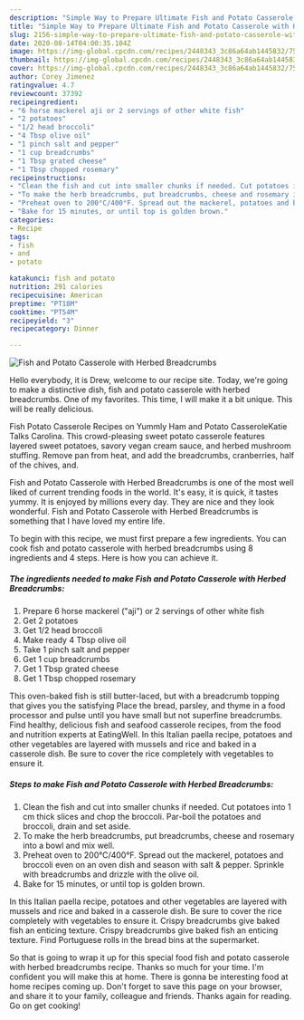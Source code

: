 ```yaml
---
description: "Simple Way to Prepare Ultimate Fish and Potato Casserole with Herbed Breadcrumbs"
title: "Simple Way to Prepare Ultimate Fish and Potato Casserole with Herbed Breadcrumbs"
slug: 2156-simple-way-to-prepare-ultimate-fish-and-potato-casserole-with-herbed-breadcrumbs
date: 2020-08-14T04:00:35.104Z
image: https://img-global.cpcdn.com/recipes/2448343_3c86a64ab1445832/751x532cq70/fish-and-potato-casserole-with-herbed-breadcrumbs-recipe-main-photo.jpg
thumbnail: https://img-global.cpcdn.com/recipes/2448343_3c86a64ab1445832/751x532cq70/fish-and-potato-casserole-with-herbed-breadcrumbs-recipe-main-photo.jpg
cover: https://img-global.cpcdn.com/recipes/2448343_3c86a64ab1445832/751x532cq70/fish-and-potato-casserole-with-herbed-breadcrumbs-recipe-main-photo.jpg
author: Corey Jimenez
ratingvalue: 4.7
reviewcount: 37392
recipeingredient:
- "6 horse mackerel aji or 2 servings of other white fish"
- "2 potatoes"
- "1/2 head broccoli"
- "4 Tbsp olive oil"
- "1 pinch salt and pepper"
- "1 cup breadcrumbs"
- "1 Tbsp grated cheese"
- "1 Tbsp chopped rosemary"
recipeinstructions:
- "Clean the fish and cut into smaller chunks if needed. Cut potatoes into 1 cm thick slices and chop the broccoli. Par-boil the potatoes and broccoli, drain and set aside."
- "To make the herb breadcrumbs, put breadcrumbs, cheese and rosemary into a bowl and mix well."
- "Preheat oven to 200°C/400°F. Spread out the mackerel, potatoes and broccoli even on an oven dish and season with salt &amp; pepper. Sprinkle with breadcrumbs and drizzle with the olive oil."
- "Bake for 15 minutes, or until top is golden brown."
categories:
- Recipe
tags:
- fish
- and
- potato

katakunci: fish and potato 
nutrition: 291 calories
recipecuisine: American
preptime: "PT18M"
cooktime: "PT54M"
recipeyield: "3"
recipecategory: Dinner

---
```



![Fish and Potato Casserole with Herbed Breadcrumbs](https://img-global.cpcdn.com/recipes/2448343_3c86a64ab1445832/751x532cq70/fish-and-potato-casserole-with-herbed-breadcrumbs-recipe-main-photo.jpg)

Hello everybody, it is Drew, welcome to our recipe site. Today, we're going to make a distinctive dish, fish and potato casserole with herbed breadcrumbs. One of my favorites. This time, I will make it a bit unique. This will be really delicious.

Fish Potato Casserole Recipes on Yummly Ham and Potato CasseroleKatie Talks Carolina. This crowd-pleasing sweet potato casserole features layered sweet potatoes, savory vegan cream sauce, and herbed mushroom stuffing. Remove pan from heat, and add the breadcrumbs, cranberries, half of the chives, and.

Fish and Potato Casserole with Herbed Breadcrumbs is one of the most well liked of current trending foods in the world. It's easy, it is quick, it tastes yummy. It is enjoyed by millions every day. They are nice and they look wonderful. Fish and Potato Casserole with Herbed Breadcrumbs is something that I have loved my entire life.


To begin with this recipe, we must first prepare a few ingredients. You can cook fish and potato casserole with herbed breadcrumbs using 8 ingredients and 4 steps. Here is how you can achieve it.

<!--inarticleads1-->

##### The ingredients needed to make Fish and Potato Casserole with Herbed Breadcrumbs:

1. Prepare 6 horse mackerel (&#34;aji&#34;) or 2 servings of other white fish
1. Get 2 potatoes
1. Get 1/2 head broccoli
1. Make ready 4 Tbsp olive oil
1. Take 1 pinch salt and pepper
1. Get 1 cup breadcrumbs
1. Get 1 Tbsp grated cheese
1. Get 1 Tbsp chopped rosemary


This oven-baked fish is still butter-laced, but with a breadcrumb topping that gives you the satisfying Place the bread, parsley, and thyme in a food processor and pulse until you have small but not superfine breadcrumbs. Find healthy, delicious fish and seafood casserole recipes, from the food and nutrition experts at EatingWell. In this Italian paella recipe, potatoes and other vegetables are layered with mussels and rice and baked in a casserole dish. Be sure to cover the rice completely with vegetables to ensure it. 

<!--inarticleads2-->

##### Steps to make Fish and Potato Casserole with Herbed Breadcrumbs:

1. Clean the fish and cut into smaller chunks if needed. Cut potatoes into 1 cm thick slices and chop the broccoli. Par-boil the potatoes and broccoli, drain and set aside.
1. To make the herb breadcrumbs, put breadcrumbs, cheese and rosemary into a bowl and mix well.
1. Preheat oven to 200°C/400°F. Spread out the mackerel, potatoes and broccoli even on an oven dish and season with salt &amp; pepper. Sprinkle with breadcrumbs and drizzle with the olive oil.
1. Bake for 15 minutes, or until top is golden brown.


In this Italian paella recipe, potatoes and other vegetables are layered with mussels and rice and baked in a casserole dish. Be sure to cover the rice completely with vegetables to ensure it. Crispy breadcrumbs give baked fish an enticing texture. Crispy breadcrumbs give baked fish an enticing texture. Find Portuguese rolls in the bread bins at the supermarket. 

So that is going to wrap it up for this special food fish and potato casserole with herbed breadcrumbs recipe. Thanks so much for your time. I'm confident you will make this at home. There is gonna be interesting food at home recipes coming up. Don't forget to save this page on your browser, and share it to your family, colleague and friends. Thanks again for reading. Go on get cooking!
